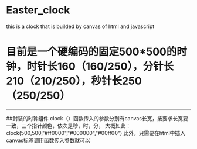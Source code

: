 # Easter_clock
this is a clock that is builded by canvas of html and javascript

# 目前是一个硬编码的固定500*500的时钟，时针长160（160/250），分针长210（210/250），秒针长250（250/250）

----------

##封装的时钟组件
clock（）函数传入的参数分别有canvas长宽，按要求长宽要一致，三个指针颜色，依次是秒，时，分，
大概如此：
clock(500,500,"#ff0000","#000000","#00ff00")
此外，只需要在html中插入canvas标签调用函数传入参数就可以
